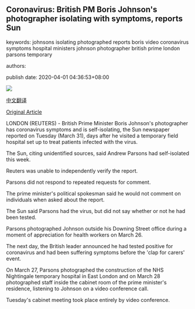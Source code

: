 ## Coronavirus: British PM Boris Johnson's photographer isolating with symptoms, reports Sun

keywords: johnsons isolating photographed reports boris video coronavirus symptoms hospital ministers johnson photographer british prime london parsons temporary

authors: 

publish date: 2020-04-01 04:36:53+08:00

![](https://www.straitstimes.com/sites/default/files/styles/x_large/public/articles/2020/04/01/xxjpsgc007049_20200330_pepfn0a001.jpg?itok=fJoYxqYe)

[中文翻译](Coronavirus%3A%20British%20PM%20Boris%20Johnson%27s%20photographer%20isolating%20with%20symptoms%2C%20reports%20Sun_zh.md)

[Original Article](https://www.straitstimes.com/world/europe/coronavirus-british-pm-boris-johnsons-photographer-isolating-with-symptoms-reports-sun)

LONDON (REUTERS) - British Prime Minister Boris Johnson's photographer has coronavirus symptoms and is self-isolating, the Sun newspaper reported on Tuesday (March 31), days after he visited a temporary field hospital set up to treat patients infected with the virus.

The Sun, citing unidentified sources, said Andrew Parsons had self-isolated this week.

Reuters was unable to independently verify the report.

Parsons did not respond to repeated requests for comment.

The prime minister's political spokesman said he would not comment on individuals when asked about the report.

The Sun said Parsons had the virus, but did not say whether or not he had been tested.

Parsons photographed Johnson outside his Downing Street office during a moment of appreciation for health workers on March 26.

The next day, the British leader announced he had tested positive for coronavirus and had been suffering symptoms before the 'clap for carers' event.

On March 27, Parsons photographed the construction of the NHS Nightingale temporary hospital in East London and on March 28 photographed staff inside the cabinet room of the prime minister's residence, listening to Johnson on a video conference call.

Tuesday's cabinet meeting took place entirely by video conference.